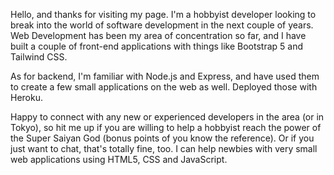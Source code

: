   Hello, and thanks for visiting my page. I'm a hobbyist developer looking to break into the world of software development in the next couple of years. Web Development has been my area of concentration so far, and I have built a couple of front-end applications with things like Bootstrap 5 and Tailwind CSS. 
  
  As for backend, I'm familiar with Node.js and Express, and have used them to create a few small applications on the web as well. Deployed those with Heroku.
  
  Happy to connect with any new or experienced developers in the area (or in Tokyo), so hit me up if you are willing to help a hobbyist reach the power of the Super Saiyan God (bonus points of you know the reference). Or if you just want to chat, that's totally fine, too. I can help newbies with very small web applications using HTML5, CSS and JavaScript.
